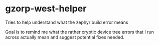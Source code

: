 # gzorp-west-helper
Tries to help understand what the zephyr build error means

Goal is to remind me what the rather cryptic device tree errors that I run across actually mean and suggest potential fixes needed.
